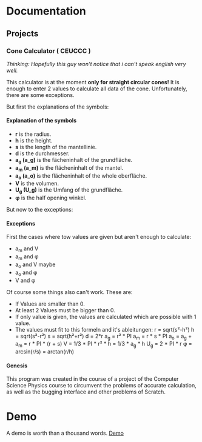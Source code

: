 # Documentation
## Projects
### Cone Calculator ( CEUCCC )
*Thinking: Hopefully this guy won't notice that i can't speak english very well.*

This calculator is at the moment **only for straight circular cones!**
It is enough to enter 2 values to calculate all data of the cone.
Unfortunately, there are some exceptions.

But first the explanations of the symbols:
#### Explanation of the symbols
- **r** is the radius.
- **h** is the height.
- **s** is the length of the mantellinie.
- **d** is the durchmesser.
- **a<sub>g</sub> (a_g)** is the fächeninhalt of the grundfläche.
- **a<sub>m</sub> (a_m)** is the flächeninhalt of the mantel.
- **a<sub>o</sub> (a_o)** is the flächeninhalt of the whole oberfläche.
- **V** is the volumen.
- **U<sub>g</sub> (U_g)** is the Umfang of the grundfläche.
- **φ** is the half opening winkel.

But now to the exceptions:
#### Exceptions
First the cases where tow values are given but aren't enough to calculate:
- a<sub>m</sub> and V
- a<sub>m</sub> and φ
- a<sub>o</sub> and V maybe
- a<sub>o</sub> and φ
- V and φ

Of course some things also can't work. These are:
- If Values are smaller than 0.
- At least 2 Values must be bigger than 0. 
- If only value is given, the values are calculated which are possible with 1 value.
- The values must fit to this formeln and it's ableitungen:
r = sqrt(s²-h²)
h = sqrt(s²-r²)
s = sqrt(h²+r²)
d = 2*r
a<sub>g</sub> = r² * PI
a<sub>m</sub> = r * s * PI
a<sub>o</sub> = a<sub>g</sub> + a<sub>m</sub> = r * PI * (r + s)
V = 1/3 * PI * r² * h = 1/3 * a<sub>g</sub> * h
U<sub>g</sub> = 2 * PI * r
φ = arcsin(r/s) = arctan(r/h)

#### Genesis
This program was created in the course of a project of the Computer Science Physics course to circumvent the problems of accurate calculation, as well as the bugging interface and other problems of Scratch.

# Demo
A demo is worth than a thousand words. 
[Demo](https://finoarthur4.github.io/Universal-Project/)
